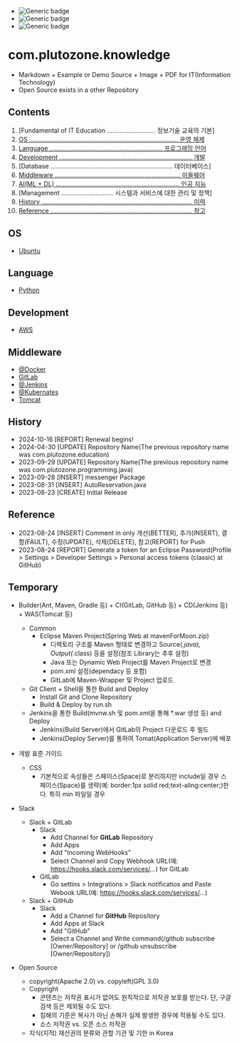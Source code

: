 - ![Generic badge](https://img.shields.io/badge/IMPORTANT-comment_...-red.svg)
- ![Generic badge](https://img.shields.io/badge/CONFIRM-comment_...-green.svg)
- ![Generic badge](https://img.shields.io/badge/REFERENCE-comment_...-blue.svg)


# com.plutozone.knowledge
- Markdown + Example or Demo Source + Image + PDF for IT(Information Technology)
- Open Source exists in a other Repository


## Contents
01. [Fundamental of IT Education ........................... 정보기술 교육의 기본]
02. [OS ................................................................................... 운영 체제](#os)
03. [Language ............................................................... 프로그래밍 언어](#language)
04. [Development .......................................................................... 개발](#development)
05. [Database .................................................................... 데이터베이스]
06. [Middleware ...................................................................... 미들웨어](#middleware)
07. [AI(ML + DL) ..................................................................... 인공 지능](./com/plutozone/knowledge/ai/README.md)
08. [Management ............................. 시스템과 서비스에 대한 관리 및 정책]
09. [History .................................................................................... 이력](#history)
10. [Reference ............................................................................... 참고](#reference)


## OS
- [Ubuntu](./com/plutozone/knowledge/os/ubuntu.md)


## Language
- [Python](./com/plutozone/knowledge/language/python.md)


## Development
- [AWS](./com/plutozone/knowledge/development/cloud/aws.md)


## Middleware
- [@Docker](./com/plutozone/knowledge/middleware/dokcer.md)
- [GitLab](./com/plutozone/knowledge/middleware/gitlab.md)
- [@Jenkins](./com/plutozone/knowledge/middleware/jenkins.md)
- [@Kubernates](./com/plutozone/knowledge/middleware/kubernetes.md)
- [Tomcat](./com/plutozone/knowledge/middleware/tomcat.md)


## History
- 2024-10-16 [REPORT] Renewal begins!
- 2024-04-30 [UPDATE] Repository Name(The previous repository name was com.plutozone.education)
- 2023-09-29 [UPDATE] Repository Name(The previous repository name was com.plutozone.programming.java)
- 2023-09-28 [INSERT] messenger Package
- 2023-08-31 [INSERT] AutoReservation.java
- 2023-08-23 [CREATE] Initial Release


## Reference
- 2023-08-24 [INSERT] Comment in only 개선(BETTER), 추가(INSERT), 결함(FAULT), 수정(UPDATE), 삭제(DELETE), 참고(REPORT) for Push
- 2023-08-24 [REPORT] Generate a token for an Eclipse Password(Profile > Settings > Developer Settings > Personal access tokens (classic) at GitHub)


## Temporary
- Builder(Ant, Maven, Gradle 등) + CI(GitLab, GitHub 등) + CD(Jenkins 등) + WAS(Tomcat 등)
	- Common
		- Eclipse Maven Project(Spring Web at mavenForMoon.zip)
			- 디렉토리 구조를 Maven 형태로 변경하고 Source(*.java), Output(*.class) 등을 설정(참조 Library는 추후 설정)
			- Java 또는 Dynamic Web Project를 Maven Project로 변경
			- pom.xml 설정(dependacy 등 포함)
			- GitLab에 Maven-Wrapper 및 Project 업로드
	- Git Client + Shell을 통한 Build and Deploy
		- Install Git and Clone Repository
		- Build & Deploy by run.sh
	- Jenkins을 통한 Build(mvnw.sh 및 pom.xml을 통해 *.war 생성 등) and Deploy
		- Jenkins(Build Server)에서 GitLab의 Project 다운로드 후 빌드
		- Jenkins(Deploy Server)를 통하여 Tomat(Application Server)에 배포

- 개발 표준 가이드
	- CSS
		- 기본적으로 속성들은 스페이스(Space)로 분리하지만 include일 경우 스페이스(Space)를 생략(예: border:1px solid red;text-aling:center;)한다. 특히 min 파일일 경우

- Slack
	- Slack + GitLab
		- Slack
    		- Add Channel for **GitLab** Repository
			- Add Apps
			- Add "Incoming WebHooks"
			- Select Channel and Copy Webhook URL(예: https://hooks.slack.com/services/...) for GitLab
		- GitLab
			- Go settins > Integrations > Slack notificatios and Paste Webook URL(예: https://hooks.slack.com/services/...)
	- Slack + GitHub
		- Slack
    		- Add a Channel for **GitHub** Repository
			- Add Apps at Slack
			- Add "GitHub"
			- Select a Channel and Write command(/github subscribe [Owner/Repository] or /github unsubscribe [Owner/Repository])
- Open Source
	- copyright(Apache 2.0) vs. copyleft(GPL 3.0)
	- Copyright
		- 콘텐츠는 저작권 표시가 없어도 원칙적으로 저작권 보호를 받는다. 단, 구글 검색 등은 제외될 수도 있다.
		- 침해의 기준은 복사가 아닌 손해가 실제 발생한 경우에 적용될 수도 있다.
		- 소스 저작권 vs. 오픈 소스 저작권
	- 지식(지적) 재산권의 분류와 관할 기관 및 기한 in Korea
